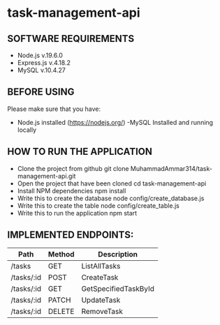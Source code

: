 # task-management-api

## SOFTWARE REQUIREMENTS
- Node.js v.19.6.0
- Express.js v.4.18.2
- MySQL v.10.4.27

## BEFORE USING
Please make sure that you have:
- Node.js installed (https://nodejs.org/)
-MySQL Installed and running locally

## HOW TO RUN THE APPLICATION
- Clone the project from github
	git clone MuhammadAmmar314/task-management-api.git
- Open the project that have been cloned
	cd task-management-api
- Install NPM dependencies
	npm install
- Write this to create the database
	node config/create_database.js
- Write this to create the table
	node config/create_table.js
- Write this to run the application
	npm start

## IMPLEMENTED ENDPOINTS:

Path  |  Method  |  Description
---|---|---
/tasks  |  GET  |  ListAllTasks
/tasks/:id  |  POST  |  CreateTask
/tasks/:id  |  GET  |  GetSpecifiedTaskById
/tasks/:id  |  PATCH  |  UpdateTask
/tasks/:id  |  DELETE  |  RemoveTask